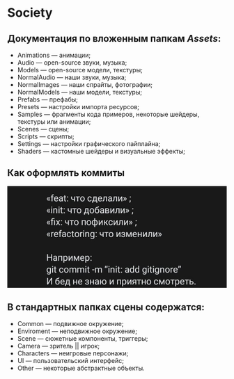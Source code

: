 # Society

## Документация по вложенным папкам *Assets*:


- Animations — анимации;
- Audio — open-source звуки, музыка;
- Models — open-source модели, текстуры;
- NormalAudio — наши звуки, музыка;
- NormalImages — наши спрайты, фотографии;
- NormalModels — наши модели, текстуры;
- Prefabs — префабы;
- Presets — настройки импорта ресурсов;
- Samples — фрагменты кода примеров, некоторые шейдеры, текстуры или анимации;
- Scenes — сцены;
- Scripts — скрипты;
- Settings — настройки графического пайплайна;
- Shaders — кастомные шейдеры и визуальные эффекты;
## Как оформлять коммиты

![](gitCommitsStyle.png)
## В стандартных папках сцены содержатся:
- Common — подвижное окружение;
- Enviroment — неподвижное окружение;
- Scene — сюжетные компоненты, триггеры;
- Camera — зритель || игрок;
- Characters — неигровые персонажи;
- UI — пользовательский интерфейс;
- Other — некоторые абстрактные объекты.